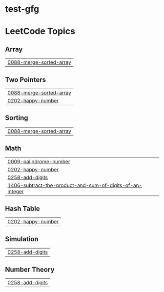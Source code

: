 # test-gfg
<!---LeetCode Topics Start-->
# LeetCode Topics
## Array
|  |
| ------- |
| [0088-merge-sorted-array](https://github.com/Deeptishubha/test-gfg/tree/master/0088-merge-sorted-array) |
## Two Pointers
|  |
| ------- |
| [0088-merge-sorted-array](https://github.com/Deeptishubha/test-gfg/tree/master/0088-merge-sorted-array) |
| [0202-happy-number](https://github.com/Deeptishubha/test-gfg/tree/master/0202-happy-number) |
## Sorting
|  |
| ------- |
| [0088-merge-sorted-array](https://github.com/Deeptishubha/test-gfg/tree/master/0088-merge-sorted-array) |
## Math
|  |
| ------- |
| [0009-palindrome-number](https://github.com/Deeptishubha/test-gfg/tree/master/0009-palindrome-number) |
| [0202-happy-number](https://github.com/Deeptishubha/test-gfg/tree/master/0202-happy-number) |
| [0258-add-digits](https://github.com/Deeptishubha/test-gfg/tree/master/0258-add-digits) |
| [1406-subtract-the-product-and-sum-of-digits-of-an-integer](https://github.com/Deeptishubha/test-gfg/tree/master/1406-subtract-the-product-and-sum-of-digits-of-an-integer) |
## Hash Table
|  |
| ------- |
| [0202-happy-number](https://github.com/Deeptishubha/test-gfg/tree/master/0202-happy-number) |
## Simulation
|  |
| ------- |
| [0258-add-digits](https://github.com/Deeptishubha/test-gfg/tree/master/0258-add-digits) |
## Number Theory
|  |
| ------- |
| [0258-add-digits](https://github.com/Deeptishubha/test-gfg/tree/master/0258-add-digits) |
<!---LeetCode Topics End-->